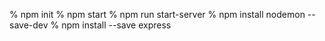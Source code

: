 % npm init
% npm start
% npm run start-server
% npm install nodemon --save-dev
% npm install --save express
